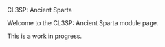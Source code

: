 CL3SP: Ancient Sparta

Welcome to the CL3SP: Ancient Sparta module page.

This is a work in progress.
